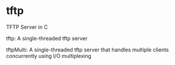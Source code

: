 # tftp
TFTP Server in C

tftp: A single-threaded tftp server

tftpMulti: A single-threaded tftp server that handles multiple clients concurrently using I/O multiplexing
